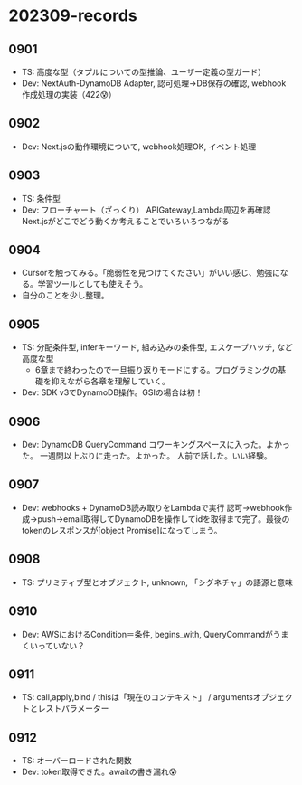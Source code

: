 # 202309-records
## 0901
- TS: 高度な型（タプルについての型推論、ユーザー定義の型ガード）
- Dev: NextAuth-DynamoDB Adapter, 認可処理→DB保存の確認, webhook作成処理の実装（422😰）

## 0902
- Dev: Next.jsの動作環境について, webhook処理OK, イベント処理

## 0903
- TS: 条件型
- Dev: フローチャート（ざっくり）
APIGateway,Lambda周辺を再確認
Next.jsがどこでどう動くか考えることでいろいろつながる

## 0904
- Cursorを触ってみる。「脆弱性を見つけてください」がいい感じ、勉強になる。学習ツールとしても使えそう。
- 自分のことを少し整理。

## 0905
- TS: 分配条件型, inferキーワード, 組み込みの条件型, エスケープハッチ, など高度な型
    - 6章まで終わったので一旦振り返りモードにする。プログラミングの基礎を抑えながら各章を理解していく。
- Dev: SDK v3でDynamoDB操作。GSIの場合は初！

## 0906
- Dev: DynamoDB QueryCommand
コワーキングスペースに入った。よかった。
一週間以上ぶりに走った。よかった。
人前で話した。いい経験。

## 0907
- Dev: webhooks + DynamoDB読み取りをLambdaで実行
認可→webhook作成→push→email取得してDynamoDBを操作してidを取得まで完了。最後のtokenのレスポンスが[object Promise]になってしまう。

## 0908
- TS: プリミティブ型とオブジェクト, unknown, 「シグネチャ」の語源と意味

## 0910
- Dev: AWSにおけるCondition＝条件, begins_with, QueryCommandがうまくいっていない？

## 0911
- TS: call,apply,bind / thisは「現在のコンテキスト」 / argumentsオブジェクトとレストパラメーター

## 0912
- TS: オーバーロードされた関数
- Dev: token取得できた。awaitの書き漏れ😰
